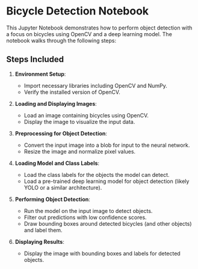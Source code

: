 # Bicycle Detection Notebook

This Jupyter Notebook demonstrates how to perform object detection with a focus on bicycles using OpenCV and a deep learning model. The notebook walks through the following steps:

## Steps Included

1. **Environment Setup**:
   - Import necessary libraries including OpenCV and NumPy.
   - Verify the installed version of OpenCV.

2. **Loading and Displaying Images**:
   - Load an image containing bicycles using OpenCV.
   - Display the image to visualize the input data.

3. **Preprocessing for Object Detection**:
   - Convert the input image into a blob for input to the neural network.
   - Resize the image and normalize pixel values.

4. **Loading Model and Class Labels**:
   - Load the class labels for the objects the model can detect.
   - Load a pre-trained deep learning model for object detection (likely YOLO or a similar architecture).

5. **Performing Object Detection**:
   - Run the model on the input image to detect objects.
   - Filter out predictions with low confidence scores.
   - Draw bounding boxes around detected bicycles (and other objects) and label them.

6. **Displaying Results**:
   - Display the image with bounding boxes and labels for detected objects.
